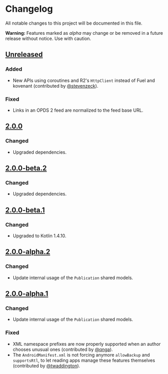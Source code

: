 # Changelog

All notable changes to this project will be documented in this file.

**Warning:** Features marked as *alpha* may change or be removed in a future release without notice. Use with caution.

## [Unreleased]

### Added

* New APIs using coroutines and R2's `HttpClient` instead of Fuel and kovenant (contributed by [@stevenzeck](https://github.com/readium/r2-opds-kotlin/pull/55)).

### Fixed

* Links in an OPDS 2 feed are normalized to the feed base URL.


## [2.0.0]

### Changed

* Upgraded dependencies.


## [2.0.0-beta.2]

### Changed

* Upgraded dependencies.


## [2.0.0-beta.1]

### Changed

* Upgraded to Kotlin 1.4.10.


## [2.0.0-alpha.2]

### Changed

* Update internal usage of the `Publication` shared models.


## [2.0.0-alpha.1]

### Changed

* Update internal usage of the `Publication` shared models.

### Fixed

* XML namespace prefixes are now properly supported when an author chooses unusual ones (contributed by [@qnga](https://github.com/readium/r2-shared-kotlin/pull/85)).
* The `AndroidManifest.xml` is not forcing anymore `allowBackup` and `supportsRtl`, to let reading apps manage these features themselves (contributed by [@twaddington](https://github.com/readium/r2-opds-kotlin/pull/41)).


[unreleased]: https://github.com/readium/r2-opds-kotlin/compare/master...HEAD
[2.0.0-alpha.1]: https://github.com/readium/r2-opds-kotlin/compare/1.1.4...2.0.0-alpha.1
[2.0.0-alpha.2]: https://github.com/readium/r2-opds-kotlin/compare/2.0.0-alpha.1...2.0.0-alpha.2
[2.0.0-beta.1]: https://github.com/readium/r2-opds-kotlin/compare/2.0.0-alpha.2...2.0.0-beta.1
[2.0.0-beta.2]: https://github.com/readium/r2-opds-kotlin/compare/2.0.0-beta.1...2.0.0-beta.2
[2.0.0]: https://github.com/readium/r2-opds-kotlin/compare/2.0.0-beta.2...2.0.0

